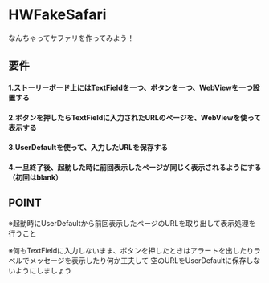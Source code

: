 # HWFakeSafari

なんちゃってサファリを作ってみよう！

## 要件
#### 1.ストーリーボード上にはTextFieldを一つ、ボタンを一つ、WebViewを一つ設置する
#### 2.ボタンを押したらTextFieldに入力されたURLのページを、WebViewを使って表示する
#### 3.UserDefaultを使って、入力したURLを保存する
#### 4.一旦終了後、起動した時に前回表示したページが同じく表示されるようにする（初回はblank）

## POINT

 ※起動時にUserDefaultから前回表示したページのURLを取り出して表示処理を行うこと
 
 ※何もTextFieldに入力しないまま、ボタンを押したときはアラートを出したりラベルでメッセージを表示したり何か工夫して 空のURLをUserDefaultに保存しないようにしましょう
